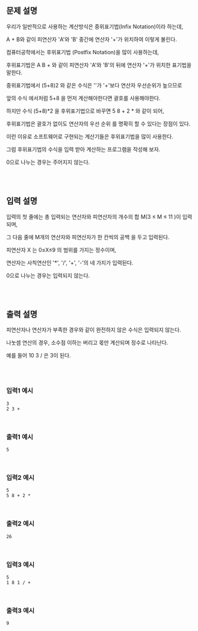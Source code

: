 ## 문제 설명

우리가 일반적으로 사용하는 계산방식은 중위표기법(Infix Notation)이라 하는데,

A + B와 같이 피연산자 'A'와 'B' 중간에 연산자 '+'가 위치하여 이렇게 불린다.

컴퓨터공학에서는 후위표기법 (Postfix Notation)을 많이 사용하는데,

후위표기법은 A B + 와 같이 피연산자 'A'와 'B'의 뒤에 연산자 '+'가 위치한 표기법을 말한다.

중위표기법에서 (5+8)2 와 같은 수식은 ''가 '+'보다 연산자 우선순위가 높으므로

앞의 수식 에서처럼 5+8 을 먼저 계산해야한다면 괄호를 사용해야한다.

하지만 수식 (5+8)*2 을 후위표기법으로 바꾸면 5 8 + 2 * 와 같이 되어,

후위표기법은 괄호가 없이도 연산자의 우선 순위 를 명확히 할 수 있다는 장점이 있다.

이런 이유로 소프트웨어로 구현되는 계산기들은 후위표기법을 많이 사용한다.

그럼 후위표기법의 수식을 입력 받아 계산하는 프로그램을 작성해 보자.

0으로 나누는 경우는 주어지지 않는다.

<br>
<br>

## 입력 설명

입력의 첫 줄에는 총 입력되는 연산자와 피연산자의 개수의 합 M(3 ≤ M ≤ 11 )이 입력되며,

그 다음 줄에 M개의 연산자와 피연산자가 한 칸씩의 공백 을 두고 입력된다.

피연산자 X 는 0≤X≤9 의 범위를 가지는 정수이며,

연산자는 사칙연산인 '*', '/', '+', '-'의 네 가지가 입력된다.

0으로 나누는 경우는 입력되지 않는다.

<br>
<br>

## 출력 설명

피연산자나 연산자가 부족한 경우와 같이 완전하지 않은 수식은 입력되지 않는다.

나눗셈 연산의 경우, 소수점 이하는 버리고 몫만 계산되며 정수로 나타난다.

예를 들어 10 3 / 은 3이 된다.

<br>
<br>

### 입력1 예시

```
3
2 3 +
```

<br>


### 출력1 예시

```
5
```

<br>

### 입력2 예시

```
5
5 8 + 2 *
```


<br>

### 출력2 예시

```
26
```

<br>

### 입력3 예시

```
5
1 8 1 / +
```

<br>

### 출력3 예시

```
9
```
